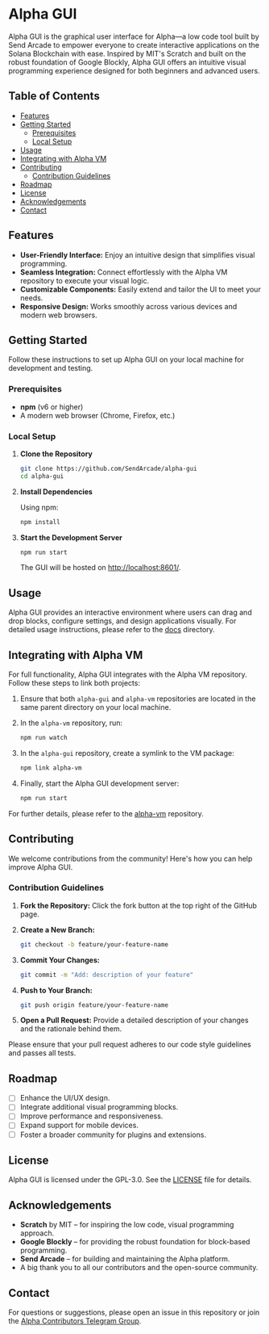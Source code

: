
# Alpha GUI

Alpha GUI is the graphical user interface for Alpha—a low code tool built by Send Arcade to empower everyone to create interactive applications on the Solana Blockchain with ease. Inspired by MIT's Scratch and built on the robust foundation of Google Blockly, Alpha GUI offers an intuitive visual programming experience designed for both beginners and advanced users.

## Table of Contents

- [Features](#features)
- [Getting Started](#getting-started)
  - [Prerequisites](#prerequisites)
  - [Local Setup](#local-setup)
- [Usage](#usage)
- [Integrating with Alpha VM](#integrating-with-alpha-vm)
- [Contributing](#contributing)
  - [Contribution Guidelines](#contribution-guidelines)
- [Roadmap](#roadmap)
- [License](#license)
- [Acknowledgements](#acknowledgements)
- [Contact](#contact)

## Features

- **User-Friendly Interface:** Enjoy an intuitive design that simplifies visual programming.
- **Seamless Integration:** Connect effortlessly with the Alpha VM repository to execute your visual logic.
- **Customizable Components:** Easily extend and tailor the UI to meet your needs.
- **Responsive Design:** Works smoothly across various devices and modern web browsers.

## Getting Started

Follow these instructions to set up Alpha GUI on your local machine for development and testing.

### Prerequisites

- **npm** (v6 or higher)
- A modern web browser (Chrome, Firefox, etc.)

### Local Setup

1. **Clone the Repository**

   ```bash
   git clone https://github.com/SendArcade/alpha-gui
   cd alpha-gui
   ```

2. **Install Dependencies**

   Using npm:

   ```bash
   npm install
   ```

3. **Start the Development Server**

   ```bash
   npm run start
   ```

   The GUI will be hosted on [http://localhost:8601/](http://localhost:8601/).

## Usage

Alpha GUI provides an interactive environment where users can drag and drop blocks, configure settings, and design applications visually. For detailed usage instructions, please refer to the [docs](docs/usage.md) directory.

## Integrating with Alpha VM

For full functionality, Alpha GUI integrates with the Alpha VM repository. Follow these steps to link both projects:

1. Ensure that both `alpha-gui` and `alpha-vm` repositories are located in the same parent directory on your local machine.

2. In the `alpha-vm` repository, run:

   ```bash
   npm run watch
   ```

3. In the `alpha-gui` repository, create a symlink to the VM package:

   ```bash
   npm link alpha-vm
   ```

4. Finally, start the Alpha GUI development server:

   ```bash
   npm run start
   ```

For further details, please refer to the [alpha-vm](https://github.com/SendArcade/alpha-vm) repository.

## Contributing

We welcome contributions from the community! Here's how you can help improve Alpha GUI.

### Contribution Guidelines

1. **Fork the Repository:** Click the fork button at the top right of the GitHub page.
2. **Create a New Branch:**

   ```bash
   git checkout -b feature/your-feature-name
   ```

3. **Commit Your Changes:**

   ```bash
   git commit -m "Add: description of your feature"
   ```

4. **Push to Your Branch:**

   ```bash
   git push origin feature/your-feature-name
   ```

5. **Open a Pull Request:** Provide a detailed description of your changes and the rationale behind them.

Please ensure that your pull request adheres to our code style guidelines and passes all tests.

## Roadmap

- [ ] Enhance the UI/UX design.
- [ ] Integrate additional visual programming blocks.
- [ ] Improve performance and responsiveness.
- [ ] Expand support for mobile devices.
- [ ] Foster a broader community for plugins and extensions.

## License

Alpha GUI is licensed under the GPL-3.0. See the [LICENSE](LICENSE) file for details.

## Acknowledgements

- **Scratch** by MIT – for inspiring the low code, visual programming approach.
- **Google Blockly** – for providing the robust foundation for block-based programming.
- **Send Arcade** – for building and maintaining the Alpha platform.
- A big thank you to all our contributors and the open-source community.

## Contact

For questions or suggestions, please open an issue in this repository or join the [Alpha Contributors Telegram Group](https://t.me/+1oBJOPTg0VQ0Njll).
